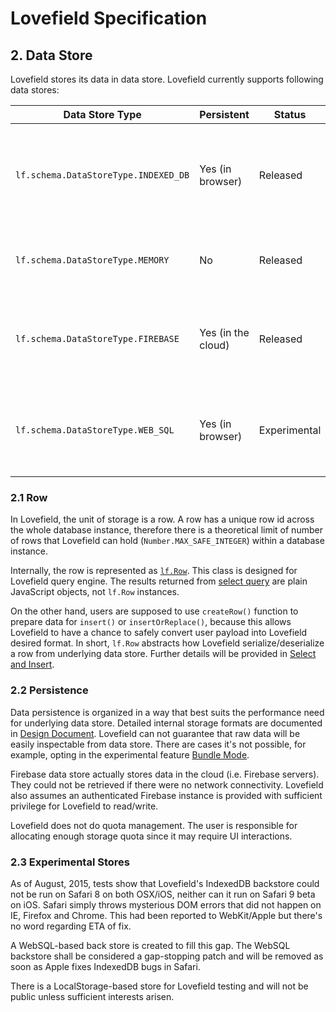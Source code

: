 # Lovefield Specification

## 2. Data Store

Lovefield stores its data in data store. Lovefield currently supports following
data stores:

| Data Store Type | Persistent | Status | Description |
|-----------------|------------|--------|-------------|
|`lf.schema.DataStoreType.INDEXED_DB`|Yes (in browser)|Released|Data store using IndexedDB that persists data between sessions.|
|`lf.schema.DataStoreType.MEMORY`|No|Released|Volatile store that only works for current session.|
|`lf.schema.DataStoreType.FIREBASE`|Yes (in the cloud)|Released|Data store using Firebase that persists data in the cloud.|
|`lf.schema.DataStoreType.WEB_SQL`|Yes (in browser)|Experimental|Data store using WebSQL to workaround iOS/Safari IndexedDB issue.|

### 2.1 Row

In Lovefield, the unit of storage is a row. A row has a unique row id
across the whole database instance, therefore there is a theoretical limit of
number of rows that Lovefield can hold (`Number.MAX_SAFE_INTEGER`) within a
database instance.

Internally, the row is represented as [`lf.Row`](
https://github.com/google/lovefield/blob/master/lib/row.js). This class is
designed for Lovefield query engine. The results returned from
[select query](04_query.md) are plain JavaScript objects,
not `lf.Row` instances.

On the other hand, users are supposed to use `createRow()` function to prepare
data for `insert()` or `insertOrReplace()`, because this allows Lovefield to
have a chance to safely convert user payload into Lovefield desired format.
In short, `lf.Row` abstracts how Lovefield serialize/deserialize a row from
underlying data store. Further details will be provided in
[Select and Insert](04_query.md).

### 2.2 Persistence

Data persistence is organized in a way that best suits the performance need for
underlying data store. Detailed internal storage formats are documented in
[Design Document](../dd/02_data_store.md). Lovefield can not guarantee that raw
data will be easily inspectable from data store. There are cases it's not
possible, for example, opting in the experimental feature
[Bundle Mode](99_postfix.md).

Firebase data store actually stores data in the cloud (i.e. Firebase servers).
They could not be retrieved if there were no network connectivity. Lovefield
also assumes an authenticated Firebase instance is provided with sufficient
privilege for Lovefield to read/write.

Lovefield does not do quota management. The user is responsible for allocating
enough storage quota since it may require UI interactions.

### 2.3 Experimental Stores

As of August, 2015, tests show that Lovefield's IndexedDB backstore could
not be run on Safari 8 on both OSX/iOS, neither can it run on Safari 9 beta on
iOS. Safari simply throws mysterious DOM errors that did not happen on IE,
Firefox and Chrome. This had been reported to WebKit/Apple but there's no word
regarding ETA of fix.

A WebSQL-based back store is created to fill this gap. The WebSQL backstore
shall be considered a gap-stopping patch and will be removed as soon as Apple
fixes IndexedDB bugs in Safari.

There is a LocalStorage-based store for Lovefield testing and will not be public
unless sufficient interests arisen.
